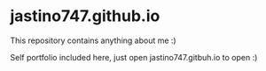 # jastino747.github.io
This repository contains anything about me :)

Self portfolio included here, just open jastino747.gitbuh.io to open :)
